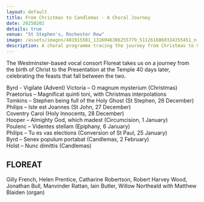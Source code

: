 ```yaml
---
layout: default
title: From Christmas to Candlemas - A Choral Journey
date: 20250202
details: true
venue: "St Stephen's, Rochester Row"
image: /assets/images/481915581_1316046386255779_5112616860334355451_n.jpg
description: A choral programme tracing the journey from Christmas to Candlemas, featuring works by Byrd, Victoria, Praetorius, and others.
---
```


The Westminster-based vocal consort Floreat takes us on a journey from the birth of Christ to the Presentation at the Temple 40 days later, celebrating the feasts that fall between the two.

Byrd - Vigilate (Advent) 
Victoria – O magnum mysterium (Christmas)  
Praetorius – Magnificat quinti toni, with Christmas interpolations  
Tomkins – Stephen being full of the Holy Ghost (St Stephen, 26 December)  
Philips – Iste est Joannes (St John, 27 December)  
Coventry Carol (Holy Innocents, 28 December)  
Hooper – Almighty God, which madest (Circumcision, 1 January)  
Poulenc – Videntes stellam (Epiphany, 6 January)  
Philips – Tu es vas elections (Conversion of St Paul, 25 January)  
Byrd – Senex populum portabat (Candlemas, 2 February)  
Holst – Nunc dimittis (Candlemas)

## FLOREAT
Gilly French, Helen Prentice, Catharine Robertson, Robert Harvey Wood,
Jonathan Bull, Manvinder Rattan, Iain Butler, Willow Northeald
with Matthew Blaiden (organ)
